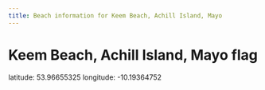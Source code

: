 ```yaml
---
title: Beach information for Keem Beach, Achill Island, Mayo
---
```

# Keem Beach, Achill Island, Mayo <span class="material-icons blue-flag">flag</span>

<div class="location-info">latitude: 53.96655325 longitude: -10.19364752</div>
<div id="met-eireann-warnings"></div>
<div></div>